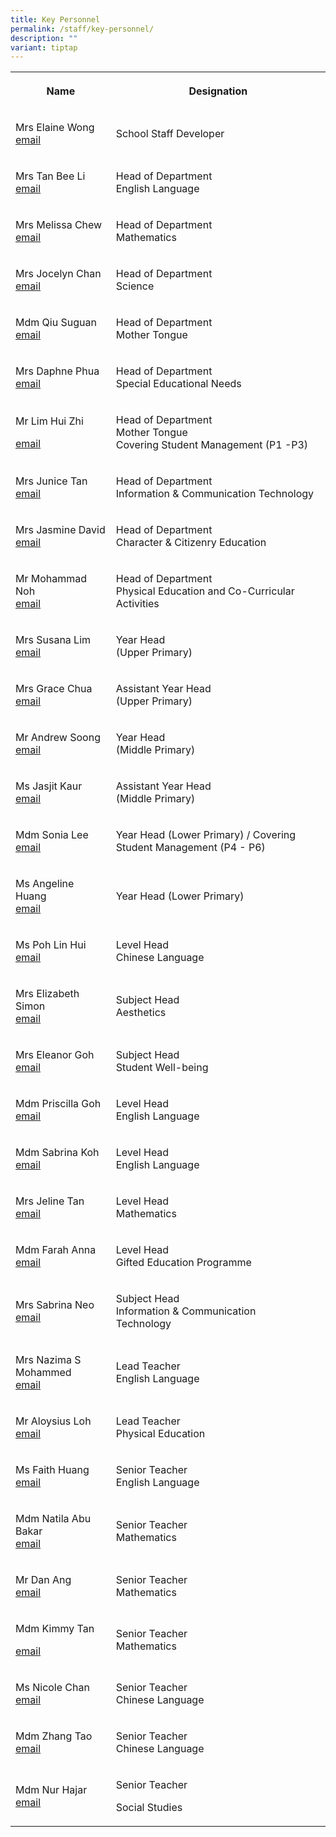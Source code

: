 ```yaml
---
title: Key Personnel
permalink: /staff/key-personnel/
description: ""
variant: tiptap
---
```

<table style="minWidth: 50px">
<colgroup>
<col>
<col>
</colgroup>
<tbody>
<tr>
<th rowspan="1" colspan="1">
<p><strong>Name</strong>
</p>
</th>
<th rowspan="1" colspan="1">
<p><strong>Designation</strong>
</p>
</th>
</tr>
<tr>
<td rowspan="1" colspan="1">
<p>Mrs Elaine Wong
<br><a href="mailto:lam_hui_ern_elaine@schools.gov.sg" rel="noopener noreferrer nofollow" target="_blank">email</a>
</p>
</td>
<td rowspan="1" colspan="1">
<p>School Staff Developer</p>
</td>
</tr>
<tr>
<td rowspan="1" colspan="1">
<p>Mrs Tan Bee Li
<br><a href="mailto:yeu_bee_li@schools.gov.sg" rel="noopener noreferrer nofollow" target="_blank">email</a>
</p>
</td>
<td rowspan="1" colspan="1">
<p>Head of Department
<br>English Language</p>
</td>
</tr>
<tr>
<td rowspan="1" colspan="1">
<p>Mrs Melissa Chew
<br><a href="mailto:ng_mei_paoo_melissa@schools.gov.sg" rel="noopener noreferrer nofollow" target="_blank">email</a>
</p>
</td>
<td rowspan="1" colspan="1">
<p>Head of Department
<br>Mathematics</p>
</td>
</tr>
<tr>
<td rowspan="1" colspan="1">
<p>Mrs Jocelyn Chan
<br><a href="mailto:lin_xiuqin@schools.gov.sg" rel="noopener noreferrer nofollow" target="_blank">email</a>
</p>
</td>
<td rowspan="1" colspan="1">
<p>Head of Department
<br>Science</p>
</td>
</tr>
<tr>
<td rowspan="1" colspan="1">
<p>Mdm Qiu Suguan
<br><a href="mailto:qiu_suguan@schools.gov.sg" rel="noopener noreferrer nofollow" target="_blank">email</a>
</p>
</td>
<td rowspan="1" colspan="1">
<p>Head of Department
<br>Mother Tongue</p>
</td>
</tr>
<tr>
<td rowspan="1" colspan="1">
<p>Mrs Daphne Phua
<br><a href="mailto:goh_siew_leng_daphne@schools.gov.sg" rel="noopener noreferrer nofollow" target="_blank">email</a>
</p>
</td>
<td rowspan="1" colspan="1">
<p>Head of Department
<br>Special Educational Needs</p>
</td>
</tr>
<tr>
<td rowspan="1" colspan="1">
<p>Mr Lim Hui Zhi</p>
<p><a href="mailto:lim_hui_zhi@schools.gov.sg" rel="noopener noreferrer nofollow" target="_blank">email</a>
</p>
</td>
<td rowspan="1" colspan="1">
<p>Head of Department
<br>Mother Tongue
<br>Covering Student Management (P1 -P3)</p>
</td>
</tr>
<tr>
<td rowspan="1" colspan="1">
<p>Mrs Junice Tan
<br><a href="mailto:teo_kwee_siang@schools.gov.sg" rel="noopener noreferrer nofollow" target="_blank">email</a>
</p>
</td>
<td rowspan="1" colspan="1">
<p>Head of Department
<br>Information &amp; Communication Technology</p>
</td>
</tr>
<tr>
<td rowspan="1" colspan="1">
<p>Mrs Jasmine David
<br><a href="mailto:lim_li_shi_jasmine@schools.gov.sg" rel="noopener noreferrer nofollow" target="_blank">email</a>
</p>
</td>
<td rowspan="1" colspan="1">
<p>Head of Department
<br>Character &amp; Citizenry Education</p>
</td>
</tr>
<tr>
<td rowspan="1" colspan="1">
<p>Mr Mohammad Noh
<br><a href="mailto:mohammad_noh_jaffri@schools.gov.sg" rel="noopener noreferrer nofollow" target="_blank">email</a>
</p>
</td>
<td rowspan="1" colspan="1">
<p>Head of Department
<br>Physical Education and Co-Curricular Activities</p>
</td>
</tr>
<tr>
<td rowspan="1" colspan="1">
<p>Mrs Susana Lim
<br><a href="mailto:lim_siok_fun_susana@schools.gov.sg" rel="noopener noreferrer nofollow" target="_blank">email</a>
</p>
</td>
<td rowspan="1" colspan="1">
<p>Year Head
<br>(Upper Primary)</p>
</td>
</tr>
<tr>
<td rowspan="1" colspan="1">
<p>Mrs Grace Chua
<br><a href="mailto:chua_wee_leng@schools.gov.sg" rel="noopener noreferrer nofollow" target="_blank">email</a>
</p>
</td>
<td rowspan="1" colspan="1">
<p>Assistant Year Head
<br>(Upper Primary)</p>
</td>
</tr>
<tr>
<td rowspan="1" colspan="1">
<p>Mr Andrew Soong
<br><a href="mailto:soong_kheng_fah_andrew@schools.gov.sg" rel="noopener noreferrer nofollow" target="_blank">email</a>
</p>
</td>
<td rowspan="1" colspan="1">
<p>Year Head
<br>(Middle Primary)</p>
</td>
</tr>
<tr>
<td rowspan="1" colspan="1">
<p>Ms Jasjit Kaur
<br><a href="mailto:jasjit_kaur_ranjit_singh@schools.gov.sg" rel="noopener noreferrer nofollow" target="_blank">email</a>
</p>
</td>
<td rowspan="1" colspan="1">
<p>Assistant Year Head
<br>(Middle Primary)</p>
</td>
</tr>
<tr>
<td rowspan="1" colspan="1">
<p>Mdm Sonia Lee
<br><a href="mailto:lee_sock_ping@schools.gov.sg" rel="noopener noreferrer nofollow" target="_blank">email</a>
</p>
</td>
<td rowspan="1" colspan="1">
<p>Year Head (Lower Primary) / Covering Student Management (P4 - P6)
<br>
</p>
</td>
</tr>
<tr>
<td rowspan="1" colspan="1">
<p>Ms Angeline Huang
<br><a href="mailto:angelina_huang@schools.gov.sg" rel="noopener noreferrer nofollow" target="_blank">email</a>
</p>
</td>
<td rowspan="1" colspan="1">
<p>Year Head (Lower Primary)</p>
</td>
</tr>
<tr>
<td rowspan="1" colspan="1">
<p>Ms Poh Lin Hui
<br><a href="mailto:poh_lin_hui@schools.gov.sg" rel="noopener noreferrer nofollow" target="_blank">email</a>
</p>
</td>
<td rowspan="1" colspan="1">
<p>Level Head
<br>Chinese Language</p>
</td>
</tr>
<tr>
<td rowspan="1" colspan="1">
<p>Mrs Elizabeth Simon
<br><a href="mailto:elizabeth_simon@schools.gov.sg" rel="noopener noreferrer nofollow" target="_blank">email</a>
</p>
</td>
<td rowspan="1" colspan="1">
<p>Subject Head
<br>Aesthetics</p>
</td>
</tr>
<tr>
<td rowspan="1" colspan="1">
<p>Mrs Eleanor Goh
<br><a href="mailto:eleanor_goh@schools.gov.sg" rel="noopener noreferrer nofollow" target="_blank">email</a>
</p>
</td>
<td rowspan="1" colspan="1">
<p>Subject Head
<br>Student Well-being</p>
</td>
</tr>
<tr>
<td rowspan="1" colspan="1">
<p>Mdm Priscilla Goh
<br><a href="mailto:goh_hwi_ping@schools.gov.sg" rel="noopener noreferrer nofollow" target="_blank">email</a>
</p>
</td>
<td rowspan="1" colspan="1">
<p>Level Head
<br>English Language</p>
</td>
</tr>
<tr>
<td rowspan="1" colspan="1">
<p>Mdm Sabrina Koh
<br><a href="mailto:koh_rui_en_sabrina@schools.gov.sg" rel="noopener noreferrer nofollow" target="_blank">email</a>
</p>
</td>
<td rowspan="1" colspan="1">
<p>Level Head
<br>English Language</p>
</td>
</tr>
<tr>
<td rowspan="1" colspan="1">
<p>Mrs Jeline Tan
<br><a href="mailto:ng_lay_yen_a@schools.gov.sg" rel="noopener noreferrer nofollow" target="_blank">email</a>
</p>
</td>
<td rowspan="1" colspan="1">
<p>Level Head
<br>Mathematics</p>
</td>
</tr>
<tr>
<td rowspan="1" colspan="1">
<p>Mdm Farah Anna
<br><a href="mailto:farah_anna_mohamed@schools.gov.sg" rel="noopener noreferrer nofollow" target="_blank">email</a>
</p>
</td>
<td rowspan="1" colspan="1">
<p>Level Head
<br>Gifted Education Programme</p>
</td>
</tr>
<tr>
<td rowspan="1" colspan="1">
<p>Mrs Sabrina Neo
<br><a href="mailto:seah_jia_fen_sabrina@schools.gov.sg" rel="noopener noreferrer nofollow" target="_blank">email</a>
</p>
</td>
<td rowspan="1" colspan="1">
<p>Subject Head
<br>Information &amp; Communication
<br>Technology</p>
</td>
</tr>
<tr>
<td rowspan="1" colspan="1">
<p>Mrs Nazima S Mohammed
<br><a href="mailto:nazima_shaik_mohammed@schools.gov.sg" rel="noopener noreferrer nofollow" target="_blank">email</a>
</p>
</td>
<td rowspan="1" colspan="1">
<p>Lead Teacher
<br>English Language</p>
</td>
</tr>
<tr>
<td rowspan="1" colspan="1">
<p>Mr Aloysius Loh
<br><a href="mailto:loh_yun_kong@schools.gov.sg" rel="noopener noreferrer nofollow" target="_blank">email</a>
</p>
</td>
<td rowspan="1" colspan="1">
<p>Lead Teacher
<br>Physical Education</p>
</td>
</tr>
<tr>
<td rowspan="1" colspan="1">
<p>Ms Faith Huang
<br><a href="mailto:huang_huiru_faith@schools.gov.sg" rel="noopener noreferrer nofollow" target="_blank">email</a>
</p>
</td>
<td rowspan="1" colspan="1">
<p>Senior Teacher
<br>English Language</p>
</td>
</tr>
<tr>
<td rowspan="1" colspan="1">
<p>Mdm Natila Abu Bakar
<br><a href="mailto:natila_abu_bakar@schools.gov.sg" rel="noopener noreferrer nofollow" target="_blank">email</a> 
<br>
</p>
</td>
<td rowspan="1" colspan="1">
<p>Senior Teacher
<br>Mathematics</p>
</td>
</tr>
<tr>
<td rowspan="1" colspan="1">
<p>Mr Dan Ang
<br><a href="mailto:ang_kah_eng@schools.gov.sg" rel="noopener noreferrer nofollow" target="_blank">email</a>
</p>
</td>
<td rowspan="1" colspan="1">
<p>Senior Teacher
<br>Mathematics</p>
</td>
</tr>
<tr>
<td rowspan="1" colspan="1">
<p>Mdm Kimmy Tan</p>
<p><a href="mailto:tan_sue_ling_kimmy@schools.gov.sg" rel="noopener noreferrer nofollow" target="_blank">email</a>
</p>
</td>
<td rowspan="1" colspan="1">
<p>Senior Teacher
<br>Mathematics</p>
</td>
</tr>
<tr>
<td rowspan="1" colspan="1">
<p>Ms Nicole Chan
<br><a href="mailto:nicole_chan_poh_wan@schools.gov.sg" rel="noopener noreferrer nofollow" target="_blank">email</a>
</p>
</td>
<td rowspan="1" colspan="1">
<p>Senior Teacher
<br>Chinese Language</p>
</td>
</tr>
<tr>
<td rowspan="1" colspan="1">
<p>Mdm Zhang Tao
<br><a href="mailto:zhang_tao@schools.gov.sg" rel="noopener noreferrer nofollow" target="_blank">email</a>
</p>
</td>
<td rowspan="1" colspan="1">
<p>Senior Teacher
<br>Chinese Language</p>
</td>
</tr>
<tr>
<td rowspan="1" colspan="1">
<p>Mdm Nur Hajar
<br><a href="mailto:nur_hajar_abdul_samad@schools.gov.sg" rel="noopener noreferrer nofollow" target="_blank">email</a>
</p>
</td>
<td rowspan="1" colspan="1">
<p>Senior Teacher</p>
<p>Social Studies</p>
</td>
</tr>
</tbody>
</table>
<p></p>